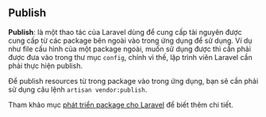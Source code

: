 ## Publish

**Publish**: là một thao tác của Laravel dùng để cung cấp tài nguyên được cung cấp từ các package bên ngoài vào trong ứng dụng để sử dụng. Ví dụ như file cấu hình của một package ngoài, muốn sử dụng được thì cần phải được đưa vào trong thư mục `config`, chính vì thế, lập trình viên Laravel cần phải thực hiện publish.

Để publish resources từ trong package vào trong ứng dụng, bạn sẽ cần phải sử dụng câu lệnh `artisan vendor:publish`.

Tham khảo mục [phát triển package cho Laravel](https://github.com/petehouston/laravel-docs-vn/blob/master/packages.md) để biết thêm chi tiết.